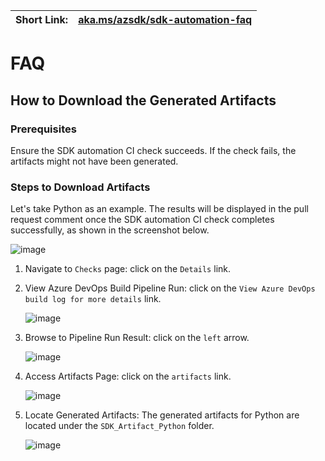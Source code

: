 | Short Link: | [aka.ms/azsdk/sdk-automation-faq](https://aka.ms/azsdk/sdk-automation-faq) |
|--|--|

# FAQ

## How to Download the Generated Artifacts

### Prerequisites
Ensure the SDK automation CI check succeeds. If the check fails, the artifacts might not have been generated.

### Steps to Download Artifacts
Let's take Python as an example. The results will be displayed in the pull request comment once the SDK automation CI check completes successfully, as shown in the screenshot below.

![image](https://github.com/Azure/azure-rest-api-specs/assets/20296335/9c386007-785c-41aa-864d-9423e154b158)

1. Navigate to `Checks` page: click on the `Details` link.
   
2. View Azure DevOps Build Pipeline Run: click on the `View Azure DevOps build log for more details` link.
   
   ![image](https://github.com/Azure/azure-rest-api-specs/assets/20296335/64ec1f22-37df-4597-8259-3dd581656faa)
   
3. Browse to Pipeline Run Result: click on the `left` arrow.
   
   ![image](https://github.com/Azure/azure-rest-api-specs/assets/20296335/726c2e8a-9a39-4af2-b745-0136d53bee6d)
   
4. Access Artifacts Page: click on the `artifacts` link.
 
   ![image](https://github.com/Azure/azure-rest-api-specs/assets/20296335/b2c4c307-a430-4dec-bb09-5ac7e659a418)
   
5. Locate Generated Artifacts:
   The generated artifacts for Python are located under the `SDK_Artifact_Python` folder.
   
   ![image](https://github.com/Azure/azure-rest-api-specs/assets/20296335/4cecb794-0ec9-4092-a0cc-b45214438e1e)
   
